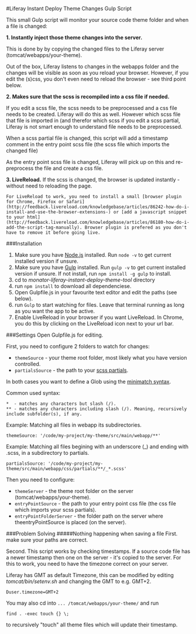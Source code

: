 #Liferay Instant Deploy Theme Changes Gulp Script

This small Gulp script will monitor your source code theme folder and 
when a file is changed:

**1. Instantly inject those theme changes into the server.**

This is done by by copying the changed files to the Liferay server (tomcat/webapps/your-theme).
 
Out of the box, Liferay listens to changes in the webapps folder and the changes will be visible as soon as you reload your browser. However, if you edit the (s)css, you don't even need to reload the browser - see third point below.
 
**2. Makes sure that the scss is recompiled into a css file if needed.**
	
If you edit a scss file, the scss needs to be preprocessed and a css file needs to be created. Liferay will do this as well. However which scss file that file is imported in (and therefor which scss if you edit a scss partial, Liferay is not smart enough to understand file needs to be preprocessed.
 
When a scss partial file is changed, this script will add a timestamp comment in the entry point scss file (the scss file which imports the changed file)
 
As the entry point scss file is changed, Liferay will pick up on this and re-preprocess the file and create a css file.
       
**3. LiveReload.** If the scss is changed, the browser is updated instantly - without need to reloading the page. 

	For LiveReload to work, you need to install a small [browser plugin for Chrome, Firefox or Safari](http://feedback.livereload.com/knowledgebase/articles/86242-how-do-i-install-and-use-the-browser-extensions-) or [add a javascript snippet to your html](http://feedback.livereload.com/knowledgebase/articles/86180-how-do-i-add-the-script-tag-manually). Browser plugin is prefered as you don't have to remove it before going live.

###Installation
1. Make sure you have [Node.js](http://nodejs.org/) installed. Run `node -v` to get current installed version if unsure.
2. Make sure you have [Gulp](gulpjs.com) installed. Run `gulp -v` to get current installed version if unsure. If not install, run `npm install -g gulp` to install.
3. cd to _monator-liferay-instant-deploy-theme-tool_ directory
4. run `npm install` to download all dependenciese.
5. Open Gulpfile.js in your favourite text editor and edit the paths (see below).
6. run `Gulp` to start watching for files. Leave that terminal running as long as you want the app to be active.
7. Enable LiveReload in your browser if you want LiveReload. In Chrome, you do this by clicking on the LiveReload icon next to your url bar.

###Settings
Open Gulpfile.js for editing. 

First, you need to configure 2 folders to watch for changes:

* `themeSource` - your theme root folder, most likely what you have version controlled.
* `partialsSource` - the path to your [scss partials](http://sass-lang.com/documentation/file.SASS_REFERENCE.html#partials).

In both cases you want to define a Glob using the [minimatch syntax](https://github.com/isaacs/minimatch).

Common used syntax:

	*  - matches any characters but slash (/).
	** - matches any characters including slash (/). Meaning, recursively include subfolder(s), if any.

Example: Matching all files in webapp its subdirectories.

	themeSource: '/code/my-project/my-theme/src/main/webapp/**'

Example: Matching all files begining with an underscore (_) and ending with .scss, in a subdirectory to partials.

	partialsSource: '/code/my-project/my-theme/src/main/webapp/css/partials/**/_*.scss'

Then you need to configure:

* `themeServer` - the theme root folder on the server (tomcat/webapps/your-theme).
* `entryPointSource` - the path to your entry point css file (the css file which imports your scss partials).
* `entryPointFolderServer` - the folder path on the server where theentryPointSource is placed (on the server). 

###Problem Solving
#####Nothing happening when saving a file
First. make sure your paths are correct.

Second. This script works by checking timestamps. If a source code file has a newer timestamp then one on the server - it's copied to the server. For this to work, you need to have the timezone correct on your server.

Liferay has GMT as default Timezone, this can be modified by editing _tomcat/bin/setenv.sh_ and changing the GMT to e.g. GMT+2.


	Duser.timezone=GMT+2

You may also cd into `... /tomcat/webapps/your-theme/` and run

	find . -exec touch {} \;
	
to recursively "touch" all theme files which will update their timestamp.